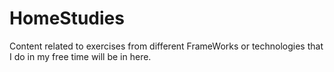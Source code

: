# HomeStudies
Content related to exercises from different FrameWorks or technologies that I do in my free time  will be in here.
